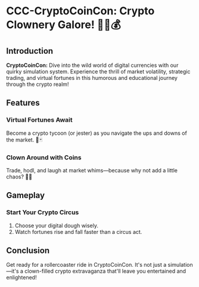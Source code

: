 # CCC-CryptoCoinCon: Crypto Clownery Galore! 🤡🚀💰

## Introduction

**CryptoCoinCon:** Dive into the wild world of digital currencies with our quirky simulation system. Experience the thrill of market volatility, strategic trading, and virtual fortunes in this humorous and educational journey through the crypto realm!

## Features

### Virtual Fortunes Await

Become a crypto tycoon (or jester) as you navigate the ups and downs of the market. 💼🃏

### Clown Around with Coins

Trade, hodl, and laugh at market whims—because why not add a little chaos? 🤹‍♂️

## Gameplay

### Start Your Crypto Circus

1. Choose your digital dough wisely.
2. Watch fortunes rise and fall faster than a circus act.

## Conclusion

Get ready for a rollercoaster ride in CryptoCoinCon. It's not just a simulation—it's a clown-filled crypto extravaganza that'll leave you entertained and enlightened!
